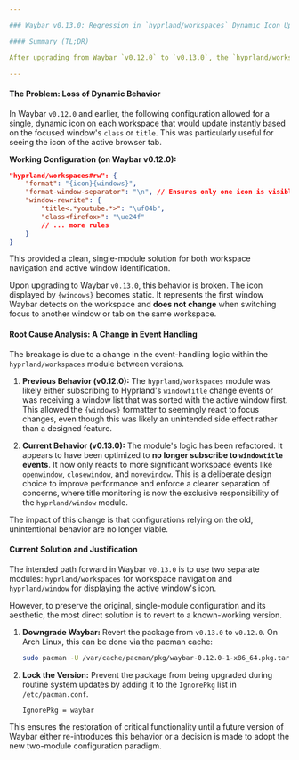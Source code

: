 ```yaml
---

### Waybar v0.13.0: Regression in `hyprland/workspaces` Dynamic Icon Updates

#### Summary (TL;DR)

After upgrading from Waybar `v0.12.0` to `v0.13.0`, the `hyprland/workspaces` module no longer dynamically updates window icons based on `windowtitle` changes (e.g., switching browser tabs). The icon now remains static for the first-detected window on a workspace and only updates upon a full Waybar reload. The current solution is to downgrade to `v0.12.0` and lock the version.

---
```


#### The Problem: Loss of Dynamic Behavior

In Waybar `v0.12.0` and earlier, the following configuration allowed for a single, dynamic icon on each workspace that would update instantly based on the focused window's `class` or `title`. This was particularly useful for seeing the icon of the active browser tab.

**Working Configuration (on Waybar v0.12.0):**
```json
"hyprland/workspaces#rw": {
    "format": "{icon}{windows}",
    "format-window-separator": "\n", // Ensures only one icon is visible
    "window-rewrite": {
        "title<.*youtube.*>": "\uf04b",
        "class<firefox>": "\ue24f"
        // ... more rules
    }
}
```
This provided a clean, single-module solution for both workspace navigation and active window identification.

Upon upgrading to Waybar `v0.13.0`, this behavior is broken. The icon displayed by `{windows}` becomes static. It represents the first window Waybar detects on the workspace and **does not change** when switching focus to another window or tab on the same workspace.

#### Root Cause Analysis: A Change in Event Handling

The breakage is due to a change in the event-handling logic within the `hyprland/workspaces` module between versions.

1.  **Previous Behavior (v0.12.0):** The `hyprland/workspaces` module was likely either subscribing to Hyprland's `windowtitle` change events or was receiving a window list that was sorted with the active window first. This allowed the `{windows}` formatter to seemingly react to focus changes, even though this was likely an unintended side effect rather than a designed feature.

2.  **Current Behavior (v0.13.0):** The module's logic has been refactored. It appears to have been optimized to **no longer subscribe to `windowtitle` events**. It now only reacts to more significant workspace events like `openwindow`, `closewindow`, and `movewindow`. This is a deliberate design choice to improve performance and enforce a clearer separation of concerns, where title monitoring is now the exclusive responsibility of the `hyprland/window` module.

The impact of this change is that configurations relying on the old, unintentional behavior are no longer viable.

#### Current Solution and Justification

The intended path forward in Waybar `v0.13.0` is to use two separate modules: `hyprland/workspaces` for workspace navigation and `hyprland/window` for displaying the active window's icon.

However, to preserve the original, single-module configuration and its aesthetic, the most direct solution is to revert to a known-working version.

1.  **Downgrade Waybar:** Revert the package from `v0.13.0` to `v0.12.0`. On Arch Linux, this can be done via the pacman cache:
    ```bash
    sudo pacman -U /var/cache/pacman/pkg/waybar-0.12.0-1-x86_64.pkg.tar.zst
    ```

2.  **Lock the Version:** Prevent the package from being upgraded during routine system updates by adding it to the `IgnorePkg` list in `/etc/pacman.conf`.
    ```
    IgnorePkg = waybar
    ```

This ensures the restoration of critical functionality until a future version of Waybar either re-introduces this behavior or a decision is made to adopt the new two-module configuration paradigm.
